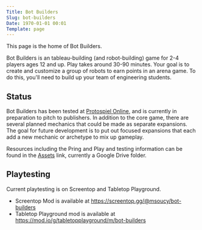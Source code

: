 ```yaml
---
Title: Bot Builders
Slug: bot-builders
Date: 1970-01-01 00:01
Template: page
---
```


This page is the home of Bot Builders.

Bot Builders is an tableau-building (and robot-building) game for 2-4 players ages 12 and up.
Play takes around 30-90 minutes.
Your goal is to create and customize a group of robots to earn points in an arena game.
To do this, you'll need to build up your team of engineering students.

## Status

Bot Builders has been tested at [Protospiel Online][], and is currently in preparation to pitch to publishers.
In addition to the core game, there are several planned mechanics that could be made as separate expansions.
The goal for future development is to put out focused expansions that each add a new mechanic or archetype to mix up gameplay.

Resources including the Pring and Play and testing information can be found in the [Assets][] link, currently a Google Drive folder.

## Playtesting

Current playtesting is on Screentop and Tabletop Playground.

- Screentop Mod is available at https://screentop.gg/@msoucy/bot-builders
- Tabletop Playground mod is available at https://mod.io/g/tabletopplayground/m/bot-builders


[Protospiel Online]: https://protospiel.online/
[Assets]: https://short.msoucy.me/botbuilders-assets